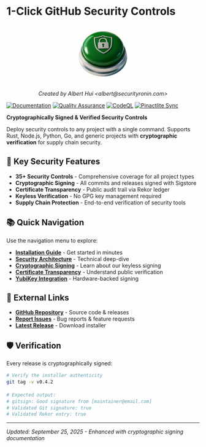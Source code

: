 # 1-Click GitHub Security Controls

<div align="center">
  <img src="../1-click-github-sec Logo.png" alt="1-Click GitHub Security" width="150">
  <br><br>
  <em>Created by Albert Hui &lt;albert@securityronin.com&gt;</em>
</div>

[![Documentation](https://github.com/h4x0r/1-click-github-sec/actions/workflows/docs.yml/badge.svg?branch=main)](https://github.com/h4x0r/1-click-github-sec/actions/workflows/docs.yml)
[![Quality Assurance](https://github.com/h4x0r/1-click-github-sec/actions/workflows/quality-assurance.yml/badge.svg?branch=main)](https://github.com/h4x0r/1-click-github-sec/actions/workflows/quality-assurance.yml)
[![CodeQL](https://github.com/h4x0r/1-click-github-sec/actions/workflows/codeql.yml/badge.svg?branch=main)](https://github.com/h4x0r/1-click-github-sec/actions/workflows/codeql.yml)
[![Pinactlite Sync](https://github.com/h4x0r/1-click-github-sec/actions/workflows/sync-pinactlite.yml/badge.svg?branch=main)](https://github.com/h4x0r/1-click-github-sec/actions/workflows/sync-pinactlite.yml)

**Cryptographically Signed & Verified Security Controls**

Deploy security controls to any project with a single command. Supports Rust, Node.js, Python, Go, and generic projects with **cryptographic verification** for supply chain security.

## 🔐 Key Security Features

- **35+ Security Controls** - Comprehensive coverage for all project types
- **Cryptographic Signing** - All commits and releases signed with Sigstore
- **Certificate Transparency** - Public audit trail via Rekor ledger
- **Keyless Verification** - No GPG key management required
- **Supply Chain Protection** - End-to-end verification of security tools

## 📚 Quick Navigation

Use the navigation menu to explore:

- **[Installation Guide](installation/)** - Get started in minutes
- **[Security Architecture](architecture/)** - Technical deep-dive
- **[Cryptographic Signing](signing/)** - Learn about our keyless signing
- **[Certificate Transparency](transparency/)** - Understand public verification
- **[YubiKey Integration](yubikey/)** - Hardware-backed signing

## 🔗 External Links

- **[GitHub Repository](https://github.com/h4x0r/1-click-github-sec)** - Source code & releases
- **[Report Issues](https://github.com/h4x0r/1-click-github-sec/issues)** - Bug reports & feature requests
- **[Latest Release](https://github.com/h4x0r/1-click-github-sec/releases/latest)** - Download installer

## 🛡️ Verification

Every release is cryptographically signed:

```bash
# Verify the installer authenticity
git tag -v v0.4.2

# Expected output:
# gitsign: Good signature from [maintainer@email.com]
# Validated Git signature: true
# Validated Rekor entry: true
```

---

*Updated: September 25, 2025 - Enhanced with cryptographic signing documentation*
